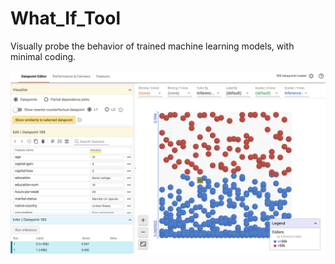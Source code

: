 # What_If_Tool

Visually probe the behavior of trained machine learning models, with minimal coding.

<img src="what_if_tool.png">
